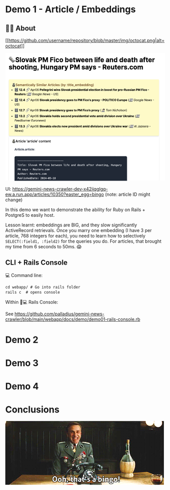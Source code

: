
# Demo 1 - Article / Embeddings

## 🧠🧐 About

[[https://github.com/username/repository/blob/master/img/octocat.png|alt=octocat]]

![Demo 1: embeddings and neighbour gem](https://github.com/palladius/gemini-news-crawler/blob/main/webapp/app/assets/images/demo/demo1.png?raw=true "Demo 1: Embeddings")



UI: https://gemini-news-crawler-dev-x42ijqglgq-ew.a.run.app/articles/10350?easter_egg=bingo (note: article ID might change)

In this demo we want to demonstrate the ability for Ruby on Rails + PostgreS to easily host.

Lesson learnt: embeddings are BIG, and they slow significantly ActiveRecord retrievals.
Once you marry one embedding (I have 3 per article, 768 integers for each), you need to learn how to selectively `SELECT(:field1, :field2)` for the queries you do. For articles, that brought my time from 6 seconds to 50ms. 😱

## CLI + Rails Console

💻 Command line:

```
cd webapp/ # Go into rails folder
rails c  # opens console
```

Within 🚊💻 Rails Console:

See https://github.com/palladius/gemini-news-crawler/blob/main/webapp/docs/demo/demo01-rails-console.rb

# Demo 2



# Demo 3



# Demo 4


# Conclusions

![A demo cant be considered complete without a Tarantino meme](https://github.com/palladius/gemini-news-crawler/blob/main/webapp/app/assets/images/thats-a-bingo.gif?raw=true "Ooh thats a bingo!")
